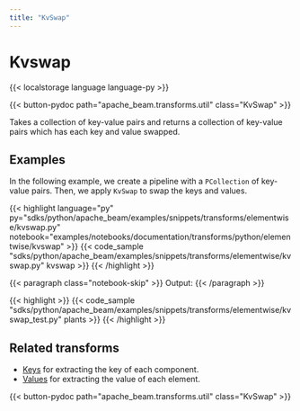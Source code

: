 ```yaml
---
title: "KvSwap"
---
```


<!--
Licensed under the Apache License, Version 2.0 (the "License");
you may not use this file except in compliance with the License.
You may obtain a copy of the License at

http://www.apache.org/licenses/LICENSE-2.0

Unless required by applicable law or agreed to in writing, software
distributed under the License is distributed on an "AS IS" BASIS,
WITHOUT WARRANTIES OR CONDITIONS OF ANY KIND, either express or implied.
See the License for the specific language governing permissions and
limitations under the License.
-->

# Kvswap

{{< localstorage language language-py >}}

{{< button-pydoc path="apache_beam.transforms.util" class="KvSwap" >}}

Takes a collection of key-value pairs and returns a collection of key-value pairs
which has each key and value swapped.

## Examples

In the following example, we create a pipeline with a `PCollection` of key-value pairs.
Then, we apply `KvSwap` to swap the keys and values.

{{< highlight language="py" py="sdks/python/apache_beam/examples/snippets/transforms/elementwise/kvswap.py"
  notebook="examples/notebooks/documentation/transforms/python/elementwise/kvswap" >}}
{{< code_sample "sdks/python/apache_beam/examples/snippets/transforms/elementwise/kvswap.py" kvswap >}}
{{< /highlight >}}

{{< paragraph class="notebook-skip" >}}
Output:
{{< /paragraph >}}

{{< highlight >}}
{{< code_sample "sdks/python/apache_beam/examples/snippets/transforms/elementwise/kvswap_test.py" plants >}}
{{< /highlight >}}

## Related transforms

- [Keys](/documentation/transforms/python/elementwise/keys) for extracting the key of each component.
- [Values](/documentation/transforms/python/elementwise/values) for extracting the value of each element.

{{< button-pydoc path="apache_beam.transforms.util" class="KvSwap" >}}
